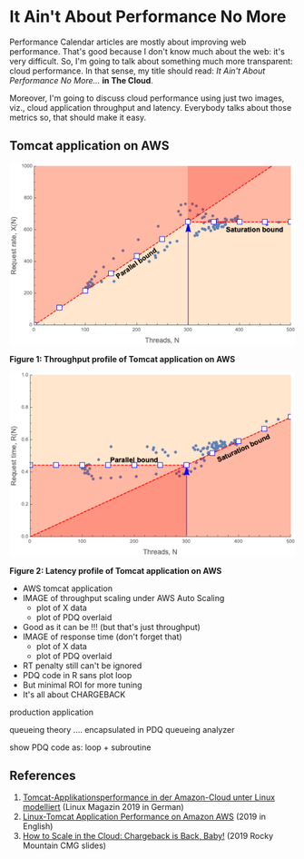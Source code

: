 # It Ain't About Performance No More


Performance Calendar articles are mostly about improving web performance. 
That's good because I don't know much about the web: it's very difficult. 
So, I'm going to talk about something much more transparent: cloud performance. 
In that sense, my title should read: *It Ain't About Performance No More...* **in The Cloud**.

Moreover, I'm going to discuss cloud performance using just two images, viz., 
cloud application throughput and latency. Everybody talks about those metrics so, that should 
make it easy.

## Tomcat application on AWS

![Figure 1](fig1.png)  
<figcaption><b>Figure 1: Throughput profile of Tomcat application  on AWS</b></figcaption>



![](fig2.png) 
<figcaption><b>Figure 2: Latency profile of Tomcat application  on AWS</b></figcaption>


  * AWS tomcat application
  * IMAGE of throughput scaling under AWS Auto Scaling 
      * plot of X data
      * plot of PDQ overlaid
  * Good as it can be !!! (but that's just throughput)
  * IMAGE of response time (don't forget that)
      * plot of X data
      * plot of PDQ overlaid
  * RT penalty still can't be ignored
  * PDQ code in R sans plot loop
  * But minimal ROI for more tuning
  * It's all about CHARGEBACK 

production application 

queueing theory .... encapsulated in PDQ queueing analyzer

show PDQ code as: loop + subroutine




  
  ## References
  1. [Tomcat-Applikationsperformance in der Amazon-Cloud unter Linux modelliert](https://www.linux-magazin.de/ausgaben/2019/02/aws-performance/) (Linux Magazin 2019 in German)
  1. [Linux-Tomcat Application Performance on Amazon AWS](https://arxiv.org/abs/1811.12341) (2019 in English)
  1. [How to Scale in the Cloud: Chargeback is Back, Baby!](https://speakerdeck.com/drqz/how-to-scale-in-the-cloud-chargeback-is-back-baby) (2019 Rocky Mountain CMG slides)






